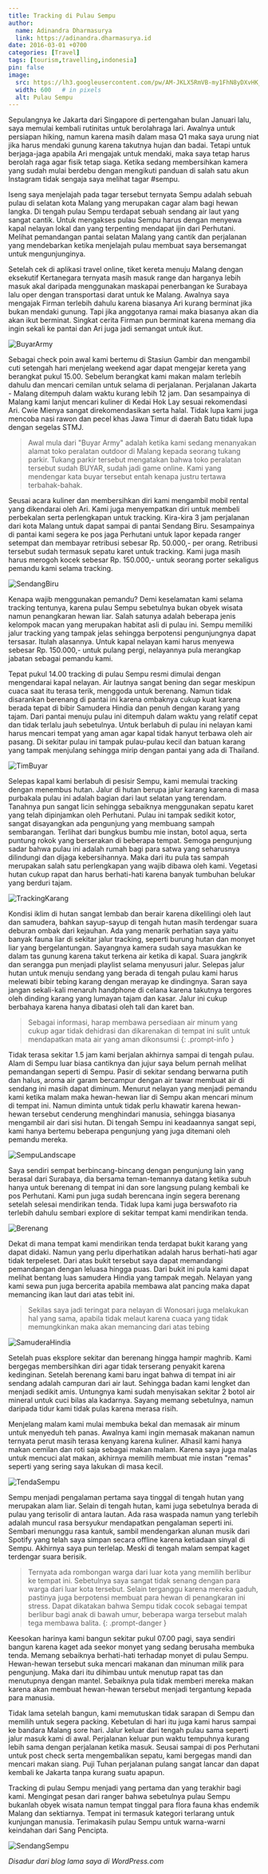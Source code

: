 ```yaml
---
title: Tracking di Pulau Sempu
author:
  name: Adinandra Dharmasurya
  link: https://adinandra.dharmasurya.id
date: 2016-03-01 +0700
categories: [Travel]
tags: [tourism,travelling,indonesia]
pin: false
image:
  src: https://lh3.googleusercontent.com/pw/AM-JKLX5RmVB-my1FhN8yDXvHK_-ep-gLbPnRS37F26s0OksO4xjAVfEf6_ia7v-pfMOHGggIdHcy0FH7gxi2tuXKBU3bry41J7ovSFJnAalCQmR39SnuETtBmuA1wdcL7cIsNk3OPOTx1hvhy0C_xmF4UVmCA=w800-no?authuser=0
  width: 600   # in pixels
  alt: Pulau Sempu
---
```


Sepulangnya ke Jakarta dari Singapore di pertengahan bulan Januari lalu, saya memulai kembali rutinitas untuk berolahraga lari. Awalnya untuk persiapan hiking, namun karena masih dalam masa Q1  maka saya urung niat jika harus mendaki gunung karena takutnya hujan dan badai.  Tetapi untuk berjaga-jaga apabila Ari mengajak untuk mendaki, maka saya tetap harus berolah raga agar fisik tetap siaga. Ketika sedang membersihkan kamera yang sudah mulai berdebu dengan mengikuti panduan di salah satu akun Instagram tidak sengaja saya melihat tagar #sempu.

Iseng saya menjelajah pada tagar tersebut ternyata Sempu adalah sebuah pulau di selatan kota Malang yang merupakan cagar alam bagi hewan langka. Di tengah pulau Sempu terdapat sebuah sendang air laut yang sangat cantik. Untuk mengakses pulau Sempu harus dengan menyewa kapal nelayan lokal dan yang terpenting mendapat ijin dari Perhutani. Melihat pemandangan pantai selatan Malang yang cantik dan perjalanan yang mendebarkan ketika menjelajah pulau membuat saya bersemangat untuk mengunjunginya.

Setelah cek di aplikasi travel online, tiket kereta menuju Malang dengan eksekutif Kertanegara ternyata masih masuk range dan harganya lebih masuk akal daripada menggunakan maskapai penerbangan ke Surabaya lalu oper dengan transportasi darat untuk ke Malang. Awalnya saya mengajak Firman terlebih dahulu karena biasanya Ari kurang berminat jika bukan mendaki gunung. Tapi jika anggotanya ramai maka biasanya akan dia akan ikut berminat. Singkat cerita Firman pun berminat karena memang dia ingin sekali ke pantai dan Ari juga jadi semangat untuk ikut.

![BuyarArmy](https://lh3.googleusercontent.com/pw/AM-JKLVoNmh80MPzzEW39veix965WZmYiSmqhfT8O6EGPRDDCTIJfdHYLj27dUFaACrnGhbHOTkzAba8vam76D0QhKWjUiH-5lZpXH8jinhdLjvwysdq_gxrVh-Ee6zf0YxqGI99kkRmHoUnsPZQwDPRkdFv6Q=w500-no?authuser=0)

Sebagai check poin awal kami bertemu di Stasiun Gambir dan mengambil cuti setengah hari menjelang weekend agar dapat mengejar kereta yang berangkat pukul 15.00. Sebelum berangkat kami makan malam terlebih dahulu dan mencari cemilan untuk selama di perjalanan. Perjalanan Jakarta - Malang ditempuh dalam waktu kurang lebih 12 jam. Dan sesampainya di Malang kami lanjut mencari kuliner di Kedai Hok Lay sesuai rekomendasi Ari. Cwie Mienya sangat direkomendasikan serta halal. Tidak lupa kami juga mencoba nasi rawon dan pecel khas Jawa Timur di daerah Batu tidak lupa dengan segelas STMJ.

> Awal mula dari "Buyar Army" adalah ketika kami sedang menanyakan alamat toko peralatan outdoor di Malang kepada seorang tukang parkir. Tukang parkir tersebut mengatakan bahwa toko peralatan tersebut sudah BUYAR, sudah jadi game online. Kami yang mendengar kata buyar tersebut entah kenapa justru tertawa terbahak-bahak.

Seusai acara kuliner dan membersihkan diri kami mengambil mobil rental yang dikendarai oleh Ari. Kami juga menyempatkan diri untuk membeli perbekalan serta perlengkapan untuk tracking.  Kira-kira 3 jam perjalanan dari kota Malang untuk dapat sampai di pantai Sendang Biru. Sesampainya di pantai kami segera ke pos jaga Perhutani untuk lapor kepada ranger setempat dan membayar retribusi sebesar Rp. 50.000,- per orang. Retribusi tersebut sudah termasuk  sepatu karet untuk tracking. Kami juga masih harus merogoh kocek sebesar Rp. 150.000,- untuk seorang porter sekaligus pemandu kami selama tracking.

![SendangBiru](https://lh3.googleusercontent.com/pw/AM-JKLV1pSwwHMZIPXVf8VOsAIht1u4yousE_pMg1kQt4uMkRsbfYkVjT5k-kUZUNLG9VWWl9zzQeLPE-Rif4RUUq3Bo5U8zLXAyM7PLxkhgER-4CBn8XXHhb0dOP-HcL9f7SBcaOu5C7EfYqUhUgYt0eEM5bA=w800-no?authuser=0)

Kenapa wajib menggunakan pemandu? Demi keselamatan kami selama tracking tentunya, karena pulau Sempu sebetulnya bukan obyek wisata namun penangkaran hewan liar. Salah satunya adalah beberapa jenis kelompok macan yang merupakan habitat asli di pulau ini.  Sempu memiliki jalur tracking yang tampak jelas sehingga berpotensi pengunjungnya dapat tersasar. Itulah alasannya. Untuk kapal nelayan kami harus menyewa sebesar Rp. 150.000,- untuk pulang pergi, nelayannya pula merangkap jabatan sebagai pemandu kami.

Tepat pukul 14.00 tracking di pulau Sempu resmi dimulai dengan mengendarai kapal nelayan. Air lautnya sangat bening dan segar meskipun cuaca saat itu terasa terik, menggoda untuk berenang. Namun tidak disarankan berenang di pantai ini karena ombaknya cukup kuat karena berada tepat di bibir Samudera Hindia dan penuh dengan karang yang tajam. Dari pantai menuju pulau ini ditempuh dalam waktu yang relatif cepat dan tidak terlalu jauh sebetulnya. Untuk berlabuh di pulau ini nelayan kami harus mencari tempat yang aman agar kapal tidak hanyut terbawa oleh air pasang. Di sekitar pulau ini tampak pulau-pulau kecil dan batuan karang yang tampak menjulang sehingga mirip dengan pantai yang ada di Thailand. 

![TimBuyar](https://lh3.googleusercontent.com/pw/AM-JKLXmdbPk9mEmSv8J2fRWDQYn8FKePLBiVKNMlXR7oGSpsNboUnwU0-gQF9lA82UZSUOpbC6wdkxL0OT1nqxjtYDkPrsEobMh7z7ADSQkXwQcckPNrc-xT3EQkwyaQ9ZU7ORGMyv9ddAgd5ksxqwLM296OA=w350-no?authuser=0)

Selepas kapal kami berlabuh di pesisir Sempu, kami memulai tracking dengan menembus hutan. Jalur di  hutan berupa jalur karang karena di masa purbakala pulau ini adalah bagian dari laut selatan yang terendam. Tanahnya pun sangat licin sehingga sebaiknya menggunakan sepatu karet yang telah dipinjamkan oleh Perhutani. Pulau ini tampak sedikit kotor, sangat disayangkan ada pengunjung yang membuang sampah sembarangan. Terlihat dari bungkus bumbu mie instan, botol aqua, serta puntung rokok yang berserakan di beberapa tempat. Semoga pengunjung sadar bahwa pulau ini adalah rumah bagi para satwa yang seharusnya dilindungi dan dijaga kebersihannya. Maka dari itu pula tas sampah merupakan salah satu perlengkapan yang wajib dibawa oleh kami. Vegetasi hutan cukup rapat dan harus berhati-hati karena banyak tumbuhan belukar yang berduri tajam.

![TrackingKarang](https://lh3.googleusercontent.com/pw/AM-JKLUfOSMlzlZ9fnNtRrTQoD7ikjgM2eD_SYz-N2tKqHVTywjX7jjIVH6lbaL0elnt7G9ecncJmrCiwowERTMzrPAi-hC_pg9zcVwVowqfIlXYNM4niLJbVRMfq6AmnANAw6clFooBJPwfjl7riFgf1ckWZw=w800-no?authuser=0)

Kondisi iklim di  hutan sangat lembab dan berair karena dikelilingi oleh laut dan samudera, bahkan sayup-sayup di tengah hutan masih terdengar suara deburan ombak dari kejauhan. Ada yang menarik perhatian saya yaitu banyak fauna liar di sekitar jalur tracking, seperti burung hutan dan monyet liar yang bergelantungan. Sayangnya kamera sudah saya masukkan ke dalam tas gunung karena takut terkena air ketika di kapal. Suara jangkrik dan serangga pun menjadi playlist selama menyusuri jalur. Selepas jalur hutan untuk menuju sendang yang berada di tengah pulau kami harus melewati bibir tebing karang dengan merayap ke dindingnya. Saran saya jangan sekali-kali menaruh handphone di celana karena takutnya tergores oleh dinding karang yang lumayan tajam dan kasar. Jalur ini cukup berbahaya karena hanya dibatasi oleh tali dan karet ban.

> Sebagai informasi, harap membawa persediaan air minum yang cukup agar tidak dehidrasi dan dikarenakan di tempat ini sulit untuk mendapatkan mata air yang aman dikonsumsi
{: .prompt-info }

Tidak terasa sekitar 1.5 jam kami berjalan akhirnya sampai di tengah pulau. Alam di Sempu luar biasa cantiknya dan jujur saya belum pernah melihat pemandangan seperti di Sempu. Pasir di sekitar sendang berwarna putih dan halus, aroma air garam bercampur dengan air tawar membuat air di sendang ini masih dapat diminum. Menurut nelayan yang menjadi pemandu kami ketika malam maka hewan-hewan liar di Sempu akan mencari minum di tempat ini. Namun diminta untuk tidak perlu khawatir karena hewan-hewan tersebut cenderung menghindari manusia, sehingga biasanya mengambil air dari sisi hutan. Di tengah Sempu ini keadaannya sangat sepi, kami hanya bertemu beberapa pengunjung yang juga ditemani oleh pemandu mereka. 

![SempuLandscape](https://lh3.googleusercontent.com/pw/AM-JKLXg1xhbrAgFGwfSFgFAMQNn1PtqpehcQ_X_9AINpIhbKaTjv-52NJ8qCyfIAP5Lmn1hKUfnlFIJBZSL1saeJ3wOPbBzGRihUPBRMUiQo1qnWN2g94qXBQ_H1iyhiwxvfvL5wOHw4BQuQIJHjbsp-Jyx9A=w800-no?authuser=0)

Saya sendiri sempat berbincang-bincang dengan pengunjung lain yang berasal dari Surabaya, dia bersama teman-temannya datang ketika subuh hanya untuk berenang di tempat ini dan sore langsung pulang kembali ke pos Perhutani. Kami pun juga sudah berencana ingin segera berenang setelah selesai mendirikan tenda. Tidak lupa kami juga berswafoto ria terlebih dahulu sembari explore di sekitar tempat kami mendirikan tenda.

![Berenang](https://lh3.googleusercontent.com/pw/AM-JKLXCvlUfVmsyVJ6uS9kzmJHdm6gCbeIBE3UnA0SeWrNbMZSjZo9Rsc62O5TaukAV_DULvdkGfNGvGr_SX-SccUOsnP8nBUUVJKEDjPGotqxXySnvhkVZw1nHS-4oY7MF5_Nuse82ciMKvQkp2HHE0xMsSQ=w800-no?authuser=0)

Dekat di mana tempat kami mendirikan tenda terdapat bukit karang yang dapat didaki. Namun yang perlu diperhatikan adalah harus berhati-hati agar tidak terpeleset. Dari atas bukit tersebut saya dapat memandangi pemandangan dengan leluasa hingga puas. Dari bukit ini pula kami dapat melihat bentang luas samudera Hindia yang tampak megah. Nelayan yang kami sewa pun juga bercerita apabila membawa alat pancing maka dapat memancing ikan laut dari atas tebit ini.

> Sekilas saya jadi teringat para nelayan di Wonosari juga melakukan hal yang sama, apabila tidak melaut karena cuaca yang tidak memungkinkan maka akan memancing dari atas tebing

![SamuderaHindia](https://lh3.googleusercontent.com/pw/AM-JKLV_YYzBudHM8EjZfAaXtmhPAUma7xVp5ouAgfc2meIHXEE_0jaNCVD43EQZ3-FiKBsQFvjmgNNgiKMcVWPjeO_JVu7jB9zMfy_FKXoOtK1URGavEMIbnjcrHQQWsfjOJOUvQ82NX4f_xt7yuIXeL5OkGQ=w800-no?authuser=0)

Setelah puas eksplore sekitar dan berenang hingga hampir maghrib. Kami bergegas membersihkan diri agar tidak terserang penyakit karena kedinginan. Setelah berenang kami baru ingat bahwa di tempat ini air sendang adalah campuran dari air laut. Sehingga badan kami lengket dan menjadi sedikit amis. Untungnya kami sudah menyisakan sekitar 2 botol air mineral untuk cuci bilas ala kadarnya. Sayang memang sebetulnya, namun daripada tidur kami tidak pulas karena merasa risih.

Menjelang malam kami mulai membuka bekal dan memasak air minum untuk menyeduh teh panas. Awalnya kami ingin memasak makanan namun ternyata perut masih terasa kenyang karena kuliner. Alhasil kami hanya makan cemilan dan roti saja sebagai makan malam. Karena saya juga malas untuk mencuci alat makan, akhirnya memilih membuat mie instan "remas" seperti yang sering saya lakukan di masa kecil.

![TendaSempu](https://lh3.googleusercontent.com/pw/AM-JKLXSOj_I20ePJO8NmNnTm-4YThQbiGZem2EM8AWfpQ0TOAqkc27xtRjwA2Syl75QezE2JNw5Tqr-raCCpzCjR8-mRiLKcbX1F0le0k_elxVZVqggnmQ3OzUvypQr0SWZU2xh0km_JKYls-p0Ai1OrYFD1Q=w800-no?authuser=0)

Sempu menjadi pengalaman pertama saya tinggal di tengah hutan yang merupakan alam liar. Selain di tengah hutan, kami juga sebetulnya berada di pulau yang terisolir di antara lautan. Ada rasa waspada namun yang terlebih adalah muncul rasa bersyukur mendapatkan pengalaman seperti ini. Sembari menunggu rasa kantuk, sambil mendengarkan alunan musik dari Spotify yang telah saya simpan secara offline karena ketiadaan sinyal di Sempu. Akhirnya saya pun terlelap. Meski di tengah malam sempat kaget terdengar suara berisik.

> Ternyata ada rombongan warga dari luar kota yang memilih berlibur ke tempat ini. Sebetulnya saya sangat tidak senang dengan para warga dari luar kota tersebut. Selain terganggu karena mereka gaduh, pastinya juga berpotensi membuat para hewan di penangkaran ini stress. Dapat dikatakan bahwa Sempu tidak cocok sebagai tempat berlibur bagi anak di bawah umur, beberapa warga tersebut malah tega membawa balita.
{: .prompt-danger }

Keesokan harinya kami bangun sekitar pukul 07.00 pagi, saya sendiri bangun karena kaget ada seekor monyet yang sedang berusaha membuka tenda. Memang sebaiknya berhati-hati terhadap monyet di pulau Sempu. Hewan-hewan tersebut suka mencari makanan dan minuman milik para pengunjung. Maka dari itu dihimbau untuk menutup rapat tas dan menutupnya dengan mantel. Sebaiknya pula tidak memberi mereka makan karena akan membuat hewan-hewan tersebut menjadi tergantung kepada para manusia.

Tidak lama setelah bangun, kami memutuskan tidak sarapan di Sempu dan memilih untuk segera packing. Kebetulan di hari itu juga kami harus sampai ke bandara Malang sore hari. Jalur keluar dari tengah pulau sama seperti jalur masuk kami di awal. Perjalanan keluar pun waktu tempuhnya kurang lebih sama dengan perjalanan ketika masuk. Seusai sampai di pos Perhutani untuk post check serta mengembalikan sepatu, kami bergegas mandi dan mencari makan siang. Puji Tuhan perjalanan pulang sangat lancar dan dapat kembali ke Jakarta tanpa kurang suatu apapun.

Tracking di pulau Sempu menjadi yang pertama dan yang terakhir bagi kami. Mengingat pesan dari ranger bahwa sebetulnya pulau Sempu bukanlah obyek wisata namun tempat tinggal para flora fauna khas endemik Malang dan sektiarnya. Tempat ini termasuk kategori terlarang untuk kunjungan manusia. Terimakasih pulau Sempu untuk warna-warni keindahan dari Sang Pencipta.

![SendangSempu](https://lh3.googleusercontent.com/pw/AM-JKLWPyiN57hkeXfxrzTNVt3NUX2lJ-MzE_745j54GjGYW6nW0lJFWvy0SRp2TzaN4q8fJNAIwj12NggpRSF3Y3wCdyE8FP0YbhSi7PlmDffDC61-_6nPbmxakWy0c1TcKsu0eUkJ_Ve8LCujCmcrG11gIdw=w800-no?authuser=0)

*Disadur dari blog lama saya di WordPress.com*